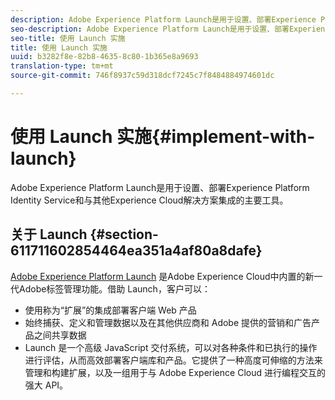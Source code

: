```yaml
---
description: Adobe Experience Platform Launch是用于设置、部署Experience Platform Identity Service和与其他Experience Cloud解决方案集成的主要工具。
seo-description: Adobe Experience Platform Launch是用于设置、部署Experience Platform Identity Service和与其他Experience Cloud解决方案集成的主要工具。
seo-title: 使用 Launch 实施
title: 使用 Launch 实施
uuid: b3282f8e-82b8-4635-8c80-1b365e8a9693
translation-type: tm+mt
source-git-commit: 746f8937c59d318dcf7245c7f8484884974601dc

---
```



# 使用 Launch 实施{#implement-with-launch}

Adobe Experience Platform Launch是用于设置、部署Experience Platform Identity Service和与其他Experience Cloud解决方案集成的主要工具。

## 关于 Launch {#section-611711602854464ea351a4af80a8dafe}

[Adobe Experience Platform Launch](https://docs.adobelaunch.com/) 是Adobe Experience Cloud中内置的新一代Adobe标签管理功能。借助 Launch，客户可以：

* 使用称为“扩展”的集成部署客户端 Web 产品
* 始终捕获、定义和管理数据以及在其他供应商和 Adobe 提供的营销和广告产品之间共享数据
* Launch 是一个高级 JavaScript 交付系统，可以对各种条件和已执行的操作进行评估，从而高效部署客户端库和产品。它提供了一种高度可伸缩的方法来管理和构建扩展，以及一组用于与 Adobe Experience Cloud 进行编程交互的强大 API。

